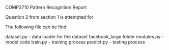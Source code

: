 COMP3710 Pattern Recognition Report

Question 2 from section 1 is attempted for 

The following file can be find:

dataset.py -  data loader for the dataset facebook_large folder
modules.py - model code
train.py - training process
predict.py - testing process